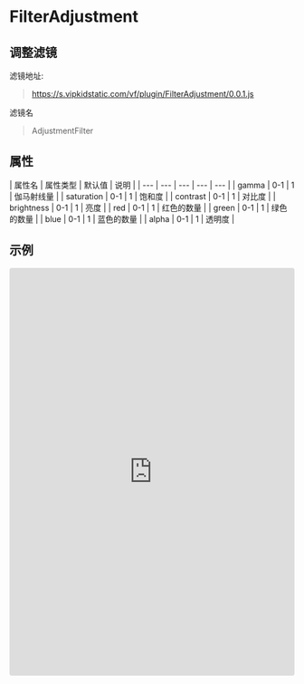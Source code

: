 # FilterAdjustment

## 调整滤镜
滤镜地址:
> https://s.vipkidstatic.com/vf/plugin/FilterAdjustment/0.0.1.js

滤镜名
> AdjustmentFilter 

## 属性

| 属性名 | 属性类型 | 默认值 | 说明 |
| --- | --- | --- | --- | --- |
| gamma | 0-1 | 1 | 伽马射线量 |
| saturation | 0-1 | 1 | 饱和度 |
| contrast | 0-1 | 1 | 对比度 |
| brightness | 0-1 | 1 | 亮度 |
| red | 0-1 | 1 | 红色的数量 |
| green | 0-1 | 1 | 绿色的数量 |
| blue | 0-1 | 1 | 蓝色的数量 |
| alpha | 0-1 | 1 | 透明度 |


## 示例

<iframe
     src="https://codesandbox.io/embed/adjustmentfilter-ph5xr?fontsize=14&hidenavigation=1&module=%2Fsrc%2Fcomponents.ts&theme=dark"
     style="width:100%; height:720px; border:0; border-radius: 4px; overflow:hidden;"
     title="adjustmentfilter"
     allow="accelerometer; ambient-light-sensor; camera; encrypted-media; geolocation; gyroscope; hid; microphone; midi; payment; usb; vr"
     sandbox="allow-forms allow-modals allow-popups allow-presentation allow-same-origin allow-scripts"
   ></iframe>